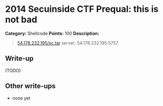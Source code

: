 # 2014 Secuinside CTF Prequal: this is not bad

**Category:** Shellcode
**Points:** 100
**Description:**

> [54.178.232.195/sc.tar](sc.tar)
> server: 54.178.232.195:5757

## Write-up

(TODO)

## Other write-ups

* none yet
